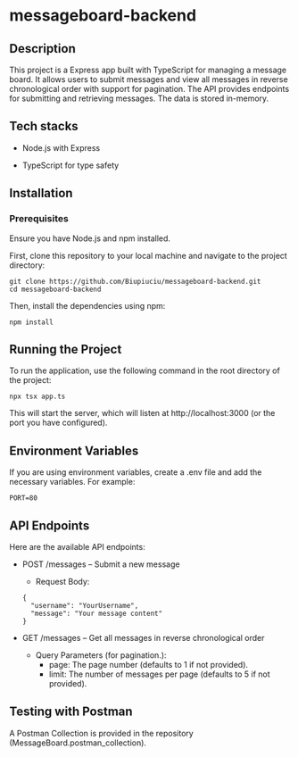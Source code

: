 # messageboard-backend

## Description

This project is a Express app built with TypeScript for managing a message board. It allows users to submit messages and view all messages in reverse chronological order with support for pagination. The API provides endpoints for submitting and retrieving messages. The data is stored in-memory.

## Tech stacks

- Node.js with Express

- TypeScript for type safety

## Installation

### Prerequisites

Ensure you have Node.js and npm installed.

First, clone this repository to your local machine and navigate to the project directory:

```
git clone https://github.com/Biupiuciu/messageboard-backend.git
cd messageboard-backend
```

Then, install the dependencies using npm:

```
npm install
```

## Running the Project

To run the application, use the following command in the root directory of the project:

```
npx tsx app.ts
```

This will start the server, which will listen at http://localhost:3000 (or the port you have configured).

## Environment Variables

If you are using environment variables, create a .env file and add the necessary variables. For example:

```
PORT=80
```

## API Endpoints

Here are the available API endpoints:

- POST /messages – Submit a new message

  - Request Body:

  ```
  {
    "username": "YourUsername",
    "message": "Your message content"
  }
  ```

- GET /messages – Get all messages in reverse chronological order

  - Query Parameters (for pagination.):
    - page: The page number (defaults to 1 if not provided).
    - limit: The number of messages per page (defaults to 5 if not provided).

## Testing with Postman

A Postman Collection is provided in the repository (MessageBoard.postman_collection).
